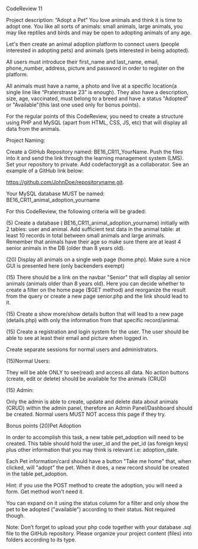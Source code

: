 CodeReview 11

Project description: “Adopt a Pet”
You love animals and think it is time to adopt one. You like all sorts of animals: small animals, large animals, you may like reptiles and birds and may be open to adopting animals of any age.

Let's then create an animal adoption platform to connect users (people interested in adopting pets) and animals (pets interested in being adopted).

All users must introduce their first_name and last_name, email, phone_number, address, picture and password in order to register on the platform.

All animals must have a name, a photo and live at a specific location(a single line like “Praterstrasse 23” is enough). They also have a description, size, age, vaccinated, must belong to a breed and have a status "Adopted" or "Available"(this last one used only for bonus points).

For the regular points of this CodeReview, you need to create a structure using PHP and MySQL (apart from HTML, CSS, JS, etc) that will display all data from the animals.

Project Naming:

Create a GitHub Repository named: BE16_CR11_YourName. Push the files into it and send the link through the learning management system (LMS). Set your repository to private. Add codefactorygit as a collaborator. See an example of a GitHub link below:

https://github.com/JohnDoe/repositoryname.git.

Your MySQL database MUST be named: BE16_CR11_animal_adoption_yourname

For this CodeReview, the following criteria will be graded:

(5) Create a database ( BE16_CR11_animal_adoption_yourname) initially with 2 tables: user and animal. Add sufficient test data in the animal table: at least 10 records in total between small animals and large animals. Remember that animals have their age so make sure there are at least 4 senior animals in the DB (older than 8 years old).

(20) Display all animals on a single web page (home.php). Make sure a nice GUI is presented here (only backenders exempt)

(15) There should be a link on the navbar "Senior" that will display all senior animals (animals older than 8 years old). Here you can decide whether to create a filter on the home page ($GET method) and reorganize the result from the query or create a new page senior.php and the link should lead to it.

(15) Create a show more/show details button that will lead to a new page (details.php) with only the information from that specific record/animal.

(15) Create a registration and login system for the user. The user should be able to see at least their email and picture when logged in.

Create separate sessions for normal users and administrators.

(15)Normal Users:

They will be able ONLY to see(read) and access all data. No action buttons (create, edit or delete) should be available for the animals (CRUD)

(15) Admin:

Only the admin is able to create, update and delete data about animals (CRUD) within the admin panel, therefore an Admin Panel/Dashboard should be created. Normal users MUST NOT access this page if they try.

Bonus points
(20)Pet Adoption

In order to accomplish this task, a new table pet_adoption will need to be created. This table should hold the user_id and the pet_id (as foreign keys) plus other information that you may think is relevant i.e: adoption_date.

Each Pet information/card should have a button "Take me home" that, when clicked, will "adopt" the pet. When it does, a new record should be created in the table pet_adoption.

Hint: if you use the POST method to create the adoption, you will need a form. Get method won't need it.

You can expand on it using the status column for a filter and only show the pet to be adopted ("available") according to their status. Not required though.

Note: Don’t forget to upload your php code together with your database .sql file to the GitHub repository. Please organize your project content (files) into folders according to its type.

